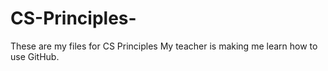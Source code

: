 # CS-Principles-
These are my files for CS Principles
My teacher is making me learn how to use GitHub. 
